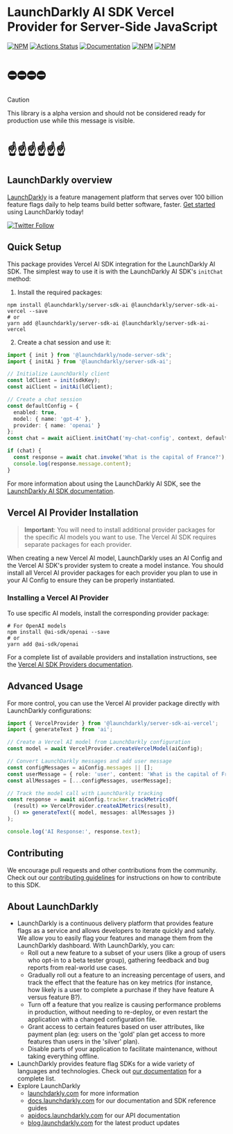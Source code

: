 # LaunchDarkly AI SDK Vercel Provider for Server-Side JavaScript

[![NPM][server-ai-vercel-npm-badge]][server-ai-vercel-npm-link]
[![Actions Status][server-ai-vercel-ci-badge]][server-ai-vercel-ci]
[![Documentation][server-ai-vercel-ghp-badge]][server-ai-vercel-ghp-link]
[![NPM][server-ai-vercel-dm-badge]][server-ai-vercel-npm-link]
[![NPM][server-ai-vercel-dt-badge]][server-ai-vercel-npm-link]

# ⛔️⛔️⛔️⛔️

> [!CAUTION]
> This library is a alpha version and should not be considered ready for production use while this message is visible.

# ☝️☝️☝️☝️☝️☝️

## LaunchDarkly overview

[LaunchDarkly](https://www.launchdarkly.com) is a feature management platform that serves over 100 billion feature flags daily to help teams build better software, faster. [Get started](https://docs.launchdarkly.com/home/getting-started) using LaunchDarkly today!

[![Twitter Follow](https://img.shields.io/twitter/follow/launchdarkly.svg?style=social&label=Follow&maxAge=2592000)](https://twitter.com/intent/follow?screen_name=launchdarkly)

## Quick Setup

This package provides Vercel AI SDK integration for the LaunchDarkly AI SDK. The simplest way to use it is with the LaunchDarkly AI SDK's `initChat` method:

1. Install the required packages:

```shell
npm install @launchdarkly/server-sdk-ai @launchdarkly/server-sdk-ai-vercel --save
# or
yarn add @launchdarkly/server-sdk-ai @launchdarkly/server-sdk-ai-vercel
```

2. Create a chat session and use it:

```typescript
import { init } from '@launchdarkly/node-server-sdk';
import { initAi } from '@launchdarkly/server-sdk-ai';

// Initialize LaunchDarkly client
const ldClient = init(sdkKey);
const aiClient = initAi(ldClient);

// Create a chat session
const defaultConfig = { 
  enabled: true, 
  model: { name: 'gpt-4' },
  provider: { name: 'openai' }
};
const chat = await aiClient.initChat('my-chat-config', context, defaultConfig);

if (chat) {
  const response = await chat.invoke('What is the capital of France?');
  console.log(response.message.content);
}
```

For more information about using the LaunchDarkly AI SDK, see the [LaunchDarkly AI SDK documentation](https://github.com/launchdarkly/js-core/tree/main/packages/sdk/server-ai/README.md).

## Vercel AI Provider Installation

> **Important**: You will need to install additional provider packages for the specific AI models you want to use. The Vercel AI SDK requires separate packages for each provider.

When creating a new Vercel AI model, LaunchDarkly uses an AI Config and the Vercel AI SDK's provider system to create a model instance. You should install all Vercel AI provider packages for each provider you plan to use in your AI Config to ensure they can be properly instantiated.

### Installing a Vercel AI Provider

To use specific AI models, install the corresponding provider package:

```shell
# For OpenAI models
npm install @ai-sdk/openai --save
# or
yarn add @ai-sdk/openai
```

For a complete list of available providers and installation instructions, see the [Vercel AI SDK Providers documentation](https://sdk.vercel.ai/providers).

## Advanced Usage

For more control, you can use the Vercel AI provider package directly with LaunchDarkly configurations:

```typescript
import { VercelProvider } from '@launchdarkly/server-sdk-ai-vercel';
import { generateText } from 'ai';

// Create a Vercel AI model from LaunchDarkly configuration
const model = await VercelProvider.createVercelModel(aiConfig);

// Convert LaunchDarkly messages and add user message
const configMessages = aiConfig.messages || [];
const userMessage = { role: 'user', content: 'What is the capital of France?' };
const allMessages = [...configMessages, userMessage];

// Track the model call with LaunchDarkly tracking
const response = await aiConfig.tracker.trackMetricsOf(
  (result) => VercelProvider.createAIMetrics(result),
  () => generateText({ model, messages: allMessages })
);

console.log('AI Response:', response.text);
```

## Contributing

We encourage pull requests and other contributions from the community. Check out our [contributing guidelines](CONTRIBUTING.md) for instructions on how to contribute to this SDK.

## About LaunchDarkly

- LaunchDarkly is a continuous delivery platform that provides feature flags as a service and allows developers to iterate quickly and safely. We allow you to easily flag your features and manage them from the LaunchDarkly dashboard. With LaunchDarkly, you can:
  - Roll out a new feature to a subset of your users (like a group of users who opt-in to a beta tester group), gathering feedback and bug reports from real-world use cases.
  - Gradually roll out a feature to an increasing percentage of users, and track the effect that the feature has on key metrics (for instance, how likely is a user to complete a purchase if they have feature A versus feature B?).
  - Turn off a feature that you realize is causing performance problems in production, without needing to re-deploy, or even restart the application with a changed configuration file.
  - Grant access to certain features based on user attributes, like payment plan (eg: users on the 'gold' plan get access to more features than users in the 'silver' plan).
  - Disable parts of your application to facilitate maintenance, without taking everything offline.
- LaunchDarkly provides feature flag SDKs for a wide variety of languages and technologies. Check out [our documentation](https://docs.launchdarkly.com/sdk) for a complete list.
- Explore LaunchDarkly
  - [launchdarkly.com](https://www.launchdarkly.com/ 'LaunchDarkly Main Website') for more information
  - [docs.launchdarkly.com](https://docs.launchdarkly.com/ 'LaunchDarkly Documentation') for our documentation and SDK reference guides
  - [apidocs.launchdarkly.com](https://apidocs.launchdarkly.com/ 'LaunchDarkly API Documentation') for our API documentation
  - [blog.launchdarkly.com](https://blog.launchdarkly.com/ 'LaunchDarkly Blog Documentation') for the latest product updates

[server-ai-vercel-ci-badge]: https://github.com/launchdarkly/js-core/actions/workflows/server-ai-vercel.yml/badge.svg
[server-ai-vercel-ci]: https://github.com/launchdarkly/js-core/actions/workflows/server-ai-vercel.yml
[server-ai-vercel-npm-badge]: https://img.shields.io/npm/v/@launchdarkly/server-sdk-ai-vercel.svg?style=flat-square
[server-ai-vercel-npm-link]: https://www.npmjs.com/package/@launchdarkly/server-sdk-ai-vercel
[server-ai-vercel-ghp-badge]: https://img.shields.io/static/v1?label=GitHub+Pages&message=API+reference&color=00add8
[server-ai-vercel-ghp-link]: https://launchdarkly.github.io/js-core/packages/ai-providers/server-ai-vercel/docs/
[server-ai-vercel-dm-badge]: https://img.shields.io/npm/dm/@launchdarkly/server-sdk-ai-vercel.svg?style=flat-square
[server-ai-vercel-dt-badge]: https://img.shields.io/npm/dt/@launchdarkly/server-sdk-ai-vercel.svg?style=flat-square
